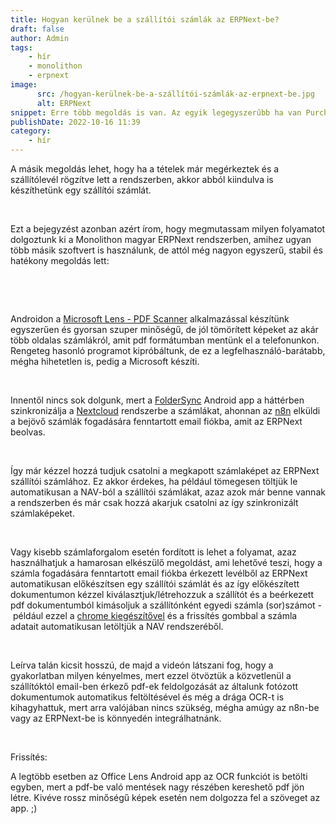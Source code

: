 ```yaml
---
title: Hogyan kerülnek be a szállítói számlák az ERPNext-be?
draft: false
author: Admin
tags:
    - hír
    - monolithon
    - erpnext
image:
      src: /hogyan-kerülnek-be-a-szállítói-számlák-az-erpnext-be.jpg
      alt: ERPNext
snippet: Erre több megoldás is van. Az egyik legegyszerűbb ha van Purchase Order (Beszerzési megrendelés) a rendszerben, akkor abból tudunk generálni Szállítói számlát (Purchase Invoice).
publishDate: 2022-10-16 11:39
category:
    - hír
---
```


<p>A másik megoldás lehet, hogy ha a tételek már megérkeztek és a szállítólevél rögzítve lett a rendszerben, akkor abból kiindulva is készíthetünk egy szállítói számlát.</p><p><br></p><p>Ezt a bejegyzést azonban azért írom, hogy megmutassam milyen folyamatot dolgoztunk ki a Monolithon magyar ERPNext rendszerben, amihez ugyan több másik szoftvert is használunk, de attól még nagyon egyszerű, stabil és hatékony megoldás lett:</p><p><br></p><p><br></p><p>Androidon a <a href="https://play.google.com/store/apps/details?id=com.microsoft.office.officelens&amp;hl=en&amp;gl=US" rel="noopener noreferrer">Microsoft Lens - PDF Scanner</a> alkalmazással készítünk egyszerűen és gyorsan szuper minőségű, de jól tömörített képeket az akár több oldalas számlákról, amit pdf formátumban mentünk el a telefonunkon. Rengeteg hasonló programot kipróbáltunk, de ez a legfelhasználó-barátabb, mégha hihetetlen is, pedig a Microsoft készíti.</p><p><br></p><p>Innentől nincs sok dolgunk, mert a <a href="https://play.google.com/store/apps/details?id=com.microsoft.office.officelens&amp;hl=en&amp;gl=US" rel="noopener noreferrer">FolderSync</a> Android app a háttérben szinkronizálja a <a href="https://nextcloud.com/" rel="noopener noreferrer">Nextcloud</a> rendszerbe a számlákat, ahonnan az <a href="https://n8n.io/cloud?ref=monolithon&amp;utm_source=affiliate" rel="noopener noreferrer">n8n</a> elküldi a bejövő számlák fogadására fenntartott email fiókba, amit az ERPNext beolvas.</p><p><br></p><p>Így már kézzel hozzá tudjuk csatolni a megkapott számlaképet az ERPNext szállítói számlához. Ez akkor érdekes, ha például tömegesen töltjük le automatikusan a NAV-ból a szállítói számlákat, azaz azok már benne vannak a rendszerben és már csak hozzá akarjuk csatolni az így szinkronizált számlaképeket.</p><p><br></p><p>Vagy kisebb számlaforgalom esetén fordított is lehet a folyamat, azaz használhatjuk a hamarosan elkészülő megoldást, ami lehetővé teszi, hogy a számla fogadására fenntartott email fiókba érkezett levélből az ERPNext automatikusan előkészítsen egy szállítói számlát és az így előkészített dokumentumon kézzel kiválasztjuk/létrehozzuk a szállítót és a beérkezett pdf dokumentumból kimásoljuk a szállítónként egyedi számla (sor)számot -&nbsp;például ezzel a <a href="https://chrome.google.com/webstore/detail/copyfish-%F0%9F%90%9F-free-ocr-soft/eenjdnjldapjajjofmldgmkjaienebbj" rel="noopener noreferrer">chrome kiegészítővel</a> és a frissítés gombbal a számla adatait automatikusan letöltjük a NAV rendszeréből.</p><p><br></p><p>Leírva talán kicsit hosszú, de majd a videón látszani fog, hogy a gyakorlatban milyen kényelmes, mert ezzel ötvöztük a közvetlenül a szállítóktól email-ben érkező pdf-ek feldolgozását az általunk fotózott dokumentumok automatikus feltöltésével és még a drága OCR-t is kihagyhattuk, mert arra valójában nincs szükség, mégha amúgy az n8n-be vagy az ERPNext-be is könnyedén integrálhatnánk.</p><p><br></p><p>Frissítés:</p><p>A legtöbb esetben az Office Lens Android app az OCR funkciót is betölti egyben, mert a pdf-be való mentések nagy részében kereshető pdf jön létre. Kivéve rossz minőségű képek esetén nem dolgozza fel a szöveget az app. ;)</p>



